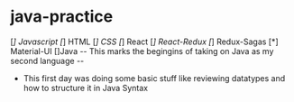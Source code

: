 # java-practice

[*] Javascript
[*] HTML
[*] CSS
[*] React
[*] React-Redux
[*] Redux-Sagas
[*] Material-UI
[]Java
-- This marks the begingins of taking on Java as my second language --

- This first day was doing some basic stuff like reviewing datatypes and how to structure it in Java Syntax
